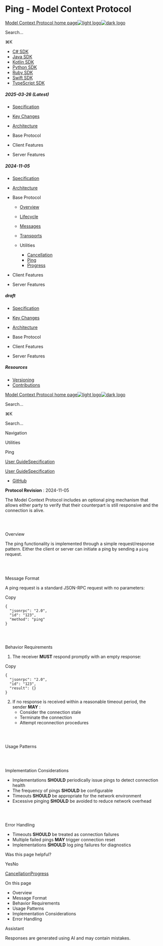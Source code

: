 # Ping - Model Context Protocol

[Model Context Protocol home page![light logo](https://mintlify.s3.us-west-1.amazonaws.com/mcp/logo/light.svg)![dark logo](https://mintlify.s3.us-west-1.amazonaws.com/mcp/logo/dark.svg)](/)

Search...

⌘K

* [C# SDK](https://github.com/modelcontextprotocol/csharp-sdk)
* [Java SDK](https://github.com/modelcontextprotocol/java-sdk)
* [Kotlin SDK](https://github.com/modelcontextprotocol/kotlin-sdk)
* [Python SDK](https://github.com/modelcontextprotocol/python-sdk)
* [Ruby SDK](https://github.com/modelcontextprotocol/ruby-sdk)
* [Swift SDK](https://github.com/modelcontextprotocol/swift-sdk)
* [TypeScript SDK](https://github.com/modelcontextprotocol/typescript-sdk)

##### 2025-03-26 (Latest)

  * [Specification](/specification/2025-03-26)
  * [Key Changes](/specification/2025-03-26/changelog)
  * [Architecture](/specification/2025-03-26/architecture)
  * Base Protocol

  * Client Features

  * Server Features

##### 2024-11-05

  * [Specification](/specification/2024-11-05)
  * [Architecture](/specification/2024-11-05/architecture)
  * Base Protocol

    * [Overview](/specification/2024-11-05/basic)
    * [Lifecycle](/specification/2024-11-05/basic/lifecycle)
    * [Messages](/specification/2024-11-05/basic/messages)
    * [Transports](/specification/2024-11-05/basic/transports)
    * Utilities

      * [Cancellation](/specification/2024-11-05/basic/utilities/cancellation)
      * [Ping](/specification/2024-11-05/basic/utilities/ping)
      * [Progress](/specification/2024-11-05/basic/utilities/progress)
  * Client Features

  * Server Features

##### draft

  * [Specification](/specification/draft)
  * [Key Changes](/specification/draft/changelog)
  * [Architecture](/specification/draft/architecture)
  * Base Protocol

  * Client Features

  * Server Features

##### Resources

  * [Versioning](/specification/versioning)
  * [Contributions](/specification/contributing)

[Model Context Protocol home page![light logo](https://mintlify.s3.us-west-1.amazonaws.com/mcp/logo/light.svg)![dark logo](https://mintlify.s3.us-west-1.amazonaws.com/mcp/logo/dark.svg)](/)

Search...

⌘K

Search...

Navigation

Utilities

Ping

[User Guide](/introduction)[Specification](/specification/2025-03-26)

[User Guide](/introduction)[Specification](/specification/2025-03-26)

* [GitHub](https://github.com/modelcontextprotocol)

**Protocol Revision** : 2024-11-05

The Model Context Protocol includes an optional ping mechanism that allows either party to verify that their counterpart is still responsive and the connection is alive.

## 

​

Overview

The ping functionality is implemented through a simple request/response pattern. Either the client or server can initiate a ping by sending a `ping` request.

## 

​

Message Format

A ping request is a standard JSON-RPC request with no parameters:

Copy
    
    
    {
      "jsonrpc": "2.0",
      "id": "123",
      "method": "ping"
    }
    

## 

​

Behavior Requirements

  1. The receiver **MUST** respond promptly with an empty response:

Copy
    
    
    {
      "jsonrpc": "2.0",
      "id": "123",
      "result": {}
    }
    

  2. If no response is received within a reasonable timeout period, the sender **MAY** :
     * Consider the connection stale
     * Terminate the connection
     * Attempt reconnection procedures

## 

​

Usage Patterns

## 

​

Implementation Considerations

  * Implementations **SHOULD** periodically issue pings to detect connection health
  * The frequency of pings **SHOULD** be configurable
  * Timeouts **SHOULD** be appropriate for the network environment
  * Excessive pinging **SHOULD** be avoided to reduce network overhead

## 

​

Error Handling

  * Timeouts **SHOULD** be treated as connection failures
  * Multiple failed pings **MAY** trigger connection reset
  * Implementations **SHOULD** log ping failures for diagnostics

Was this page helpful?

YesNo

[Cancellation](/specification/2024-11-05/basic/utilities/cancellation)[Progress](/specification/2024-11-05/basic/utilities/progress)

On this page

  * Overview
  * Message Format
  * Behavior Requirements
  * Usage Patterns
  * Implementation Considerations
  * Error Handling

Assistant

Responses are generated using AI and may contain mistakes.